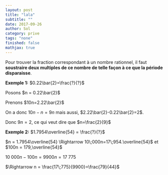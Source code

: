 ```yaml
---
layout: post
title: "lala"
subtitle: ""
date: 2017-09-26
author: Sol
category: prive
tags: "none"
finished: false
mathjax: true
---
```


Pour trouver la fraction correspondant à un nombre rationnel, il faut **soustraire deux multiples de ce nombre de telle façon à ce que la période disparaisse**.

**Exemple 1:** $0.22\bar{2}=\frac{?}{?}$

Posons $n = 0.22\bar{2}$ 

Prenons $10n=2.22\bar{2}$ 

On a donc $10n-n=9n$ mais aussi, $2.22\bar{2}-0.22\bar{2}=2$.

Donc $9n=2$, ce qui veut dire que $n=\frac{2}{9}$

**Exemple 2:** $1.7954\overline{54} = \frac{?}{?}$

$n = 1.7954\overline{54} \Rightarrow 10\;000n=17\;954.\overline{54}$ et $100n = 179,\overline{54}$

$10\;000n-100n = 9900n = 17\;775$

$\Rightarrow n = \frac{17\;775}{9900}=\frac{79}{44}$